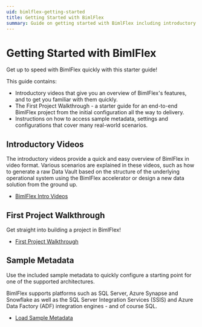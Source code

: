 ```yaml
---
uid: bimlflex-getting-started
title: Getting Started with BimlFlex
summary: Guide on getting started with BimlFlex including introductory videos, initial configuration, and first project walkthrough
---
```

# Getting Started with BimlFlex

Get up to speed with BimlFlex quickly with this starter guide!

This guide contains:

* Introductory videos that give you an overview of BimlFlex's features, and to get you familiar with them quickly.
* The First Project Walkthrough - a starter guide for an end-to-end BimlFlex project from the initial configuration all the way to delivery.
* Instructions on how to access sample metadata, settings and configurations that cover many real-world scenarios.

## Introductory Videos

The introductory videos provide a quick and easy overview of BimlFlex in video format. Various scenarios are explained in these videos, such as how to generate a raw Data Vault based on the structure of the underlying operational system using the BimlFlex accelerator or design a new data solution from the ground up.

* [BimlFlex Intro Videos](xref:bimlflex-getting-started-intro-videos)

## First Project Walkthrough

Get straight into building a project in BimlFlex!

* [First Project Walkthrough](xref:bimlflex-getting-started-first-project-walkthrough)

## Sample Metadata

Use the included sample metadata to quickly configure a starting point for one of the supported architectures.

BimlFlex supports platforms such as SQL Server, Azure Synapse and Snowflake as well as the SQL Server Integration Services (SSIS) and Azure Data Factory (ADF) integration engines - and of course SQL.

* [Load Sample Metadata](xref:bimlflex-getting-started-sample-metadata)
